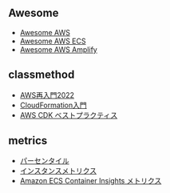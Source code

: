 ## Awesome
- [Awesome AWS](https://github.com/donnemartin/awesome-aws#awesome-aws- "Awesome AWS")
- [Awesome AWS ECS](https://github.com/nathanpeck/awesome-ecs#readme "Awesome AWS ECS")
- [Awesome AWS Amplify](https://github.com/dabit3/awesome-aws-amplify#readme "Awesome AWS Amplify")
## classmethod
- [AWS再入門2022](https://dev.classmethod.jp/referencecat/aws-re-introduction-2020-2 "AWS再入門2022")
- [CloudFormation入門](https://dev.classmethod.jp/articles/sainyumon-cloudformation/ "CloudFormation入門")
- [AWS CDK ベストプラクティス](https://aws.amazon.com/jp/blogs/news/best-practices-for-developing-cloud-applications-with-aws-cdk "AWS CDK ベストプラクティス")
## metrics
- [パーセンタイル]([aaa](https://docs.aws.amazon.com/ja_jp/AmazonCloudWatch/latest/monitoring/cloudwatch_concepts.html#Percentiles) "パーセンタイル")
- [インスタンスメトリクス]([aaa](https://docs.aws.amazon.com/ja_jp/AWSEC2/latest/UserGuide/viewing_metrics_with_cloudwatch.html#ec2-cloudwatch-metrics) "インスタンスメトリクス")
- [Amazon ECS Container Insights メトリクス]([aaa](https://docs.aws.amazon.com/ja_jp/AmazonCloudWatch/latest/monitoring/Container-Insights-metrics-ECS.html) "Amazon ECS Container Insights メトリクス")
